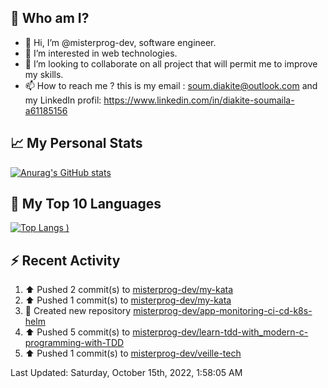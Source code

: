 ## **🔎 Who am I?**
- 👋 Hi, I’m @misterprog-dev, software engineer.
- 👀 I’m interested in web technologies.
- 💞️ I’m looking to collaborate on all project that will permit me to improve my skills.
- 📫 How to reach me ? this is my email : soum.diakite@outlook.com and my LinkedIn profil: https://www.linkedin.com/in/diakite-soumaila-a61185156


## **📈 My Personal Stats**
[![Anurag's GitHub stats](https://github-readme-stats.vercel.app/api?username=misterprog-dev&count_private=true&show_icons=true)](https://github.com/anuraghazra/github-readme-stats)

## **📣 My Top 10 Languages**
[![Top Langs](https://github-readme-stats.vercel.app/api/top-langs/?username=misterprog-dev&langs_count=10&layout=compact&hide=html,css&hide_title=true&&&show_icons=true)
)](https://github.com/anuraghazra/github-readme-stats)

## **⚡ Recent Activity**
<!--RECENT_ACTIVITY:start-->
1. ⬆️ Pushed 2 commit(s) to [misterprog-dev/my-kata](https://github.com/misterprog-dev/my-kata)
2. ⬆️ Pushed 1 commit(s) to [misterprog-dev/my-kata](https://github.com/misterprog-dev/my-kata)
3. 📔 Created new repository [misterprog-dev/app-monitoring-ci-cd-k8s-helm](https://github.com/misterprog-dev/app-monitoring-ci-cd-k8s-helm)
4. ⬆️ Pushed 5 commit(s) to [misterprog-dev/learn-tdd-with_modern-c-programming-with-TDD](https://github.com/misterprog-dev/learn-tdd-with_modern-c-programming-with-TDD)
5. ⬆️ Pushed 1 commit(s) to [misterprog-dev/veille-tech](https://github.com/misterprog-dev/veille-tech)
<!--RECENT_ACTIVITY:end-->
<!--RECENT_ACTIVITY:last_update-->
Last Updated: Saturday, October 15th, 2022, 1:58:05 AM
<!--RECENT_ACTIVITY:last_update_end-->

<!---
misterprog-dev/misterprog-dev is a ✨ special ✨ repository because its `README.md` (this file) appears on your GitHub profile.
You can click the Preview link to take a look at your changes.
--->


